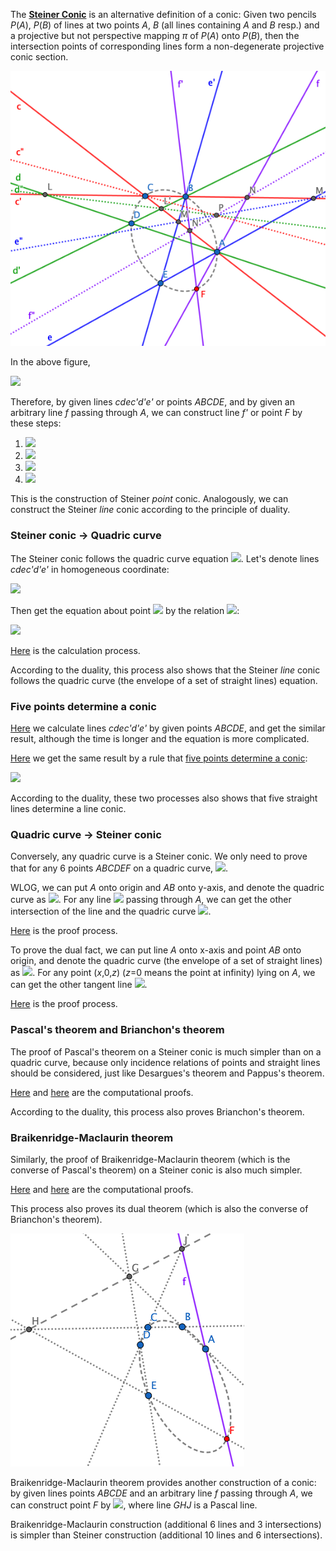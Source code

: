 The **[Steiner Conic](https://en.wikipedia.org/wiki/Steiner_conic)** is an alternative definition of a conic: Given two pencils *P*(*A*), *P*(*B*) of lines at two points *A*, *B* (all lines containing *A* and *B* resp.) and a projective but not perspective mapping *π* of *P*(*A*) onto *P*(*B*), then the intersection points of corresponding lines form a non-degenerate projective conic section.

<img src="diagrams/steiner-conic.png">

In the above figure,

<img src="https://latex.codecogs.com/gif.latex?(c,d,e,f)\frac{c'}{\overline\wedge}(c'',d'',e'',f'')\frac{c}{\overline\wedge}(c',d',e',f')">

Therefore, by given lines *cdec'd'e'* or points *ABCDE*, and by given an arbitrary line *f* passing through *A*, we can construct line *f'* or point *F* by these steps:

1. <img src="https://latex.codecogs.com/gif.latex?{L=BC{\cap}AD,L'=AC{\cap}BD,M=BC{\cap}AE,M'=AC{\cap}BE,N=f{\cap}BC}">
2. <img src="https://latex.codecogs.com/gif.latex?P=LL'{\cap}MM'">
3. <img src="https://latex.codecogs.com/gif.latex?N'=AC{\cap}NP">
4. <img src="https://latex.codecogs.com/gif.latex?F=f{\cap}BN'">

This is the construction of Steiner *point* conic. Analogously, we can construct the Steiner *line* conic according to the principle of duality.

### Steiner conic → Quadric curve

The Steiner conic follows the quadric curve equation <img src="https://latex.codecogs.com/gif.latex?Ax^2+Bxy+Cy^2+Dxz+Eyz+Fz^2=0">. Let's denote lines *cdec'd'e'* in homogeneous coordinate:

<img src="https://latex.codecogs.com/gif.latex?\begin{cases}AC=[a,b,c]\\AD=[d,e,f]\\AE=pAC+qAD\\BC=[g,h,j]\\BD=[k,m,n]\\BE=rBC+sBD\end{cases}">

Then get the equation about point <img src="https://latex.codecogs.com/gif.latex?F(x,y,z)"> by the relation <img src="https://latex.codecogs.com/gif.latex?(AC,AD;AE,AF)=(BC,BD;BE,BF)">:

<img src="https://latex.codecogs.com/gif.latex?\begin{array}{l}(akps-dgqr)x^2+(amps+bkps-dhqr-egqr)xy+(bmps-ehqr)y^2+\\(anps+ckps-djqr-fgqr)xz+(bnps+cmps-ejqr-fhqr)yz+(cnps-fjqr)z^2=0\end{array}">

[Here](projective/steiner-conic-h1.py) is the calculation process.

According to the duality, this process also shows that the Steiner *line* conic follows the quadric curve (the envelope of a set of straight lines) equation.

### Five points determine a conic

[Here](projective/steiner-conic-h2.py) we calculate lines *cdec'd'e'* by given points *ABCDE*, and get the similar result, although the time is longer and the equation is more complicated.

[Here](projective/steiner-conic-h3.py) we get the same result by a rule that [five points determine a conic](https://en.wikipedia.org/wiki/Five_points_determine_a_conic):

<img src="https://latex.codecogs.com/gif.latex?\det\left[\begin{matrix}x^2&xy&y^2&xz&yz&z^2\\x_\text{A}^2&x_\text{A}y_\text{A}&y_\text{A}^2&x_\text{A}z_\text{A}&y_\text{A}z_\text{A}&z_\text{A}^2\\x_\text{B}^2&x_\text{B}y_\text{B}&y_\text{B}^2&x_\text{B}z_\text{B}&y_\text{B}z_\text{B}&z_\text{B}^2\\x_\text{C}^2&x_\text{C}y_\text{C}&y_\text{C}^2&x_\text{C}z_\text{C}&y_\text{C}z_\text{C}&z_\text{C}^2\\x_\text{D}^2&x_\text{D}y_\text{D}&y_\text{D}^2&x_\text{D}z_\text{D}&y_\text{D}z_\text{D}&z_\text{D}^2\\x_\text{E}^2&x_\text{E}y_\text{E}&y_\text{E}^2&x_\text{E}z_\text{E}&y_\text{E}z_\text{E}&z_\text{E}^2\end{matrix}\right]=0"> 

According to the duality, these two processes also shows that five straight lines determine a line conic.

### Quadric curve → Steiner conic

Conversely, any quadric curve is a Steiner conic. We only need to prove that for any 6 points *ABCDEF* on a quadric curve, <img src="https://latex.codecogs.com/gif.latex?(AC,AD;AE,AF)=(BC,BD;BE,BF)">.

WLOG, we can put *A* onto origin and *AB* onto y-axis, and denote the quadric curve as <img src="https://latex.codecogs.com/gif.latex?ax^2+bxy+cy^2+dxz+eyz=0">. For any line <img src="https://latex.codecogs.com/gif.latex?ux+vy=0"> passing through *A*, we can get the other intersection of the line and the quadric curve <img src="https://latex.codecogs.com/gif.latex?P(v(eu-dv),u(dv-eu),av^2-buv+cu^2)">.

[Here](projective/steiner-conic-h4.py) is the proof process.

To prove the dual fact, we can put line *A* onto x-axis and point *AB* onto origin, and denote the quadric curve (the envelope of a set of straight lines) as <img src="https://latex.codecogs.com/gif.latex?au^2+buv+duw+evw+fw^2=0">. For any point (*x*,0,*z*) (*z*=0 means the point at infinity) lying on *A*, we can get the other tangent line <img src="https://latex.codecogs.com/gif.latex?L[v(eu-dv),u(dv-eu),av^2-buv+cu^2]">.

[Here](projective/steiner-conic-h5.py) is the proof process.

### Pascal's theorem and Brianchon's theorem

The proof of Pascal's theorem on a Steiner conic is much simpler than on a quadric curve, because only incidence relations of points and straight lines should be considered, just like Desargues's theorem and Pappus's theorem.

[Here](projective/pascal-brianchon-steiner-h.py) and [here](projective/pascal-brianchon-steiner-v.py) are the computational proofs.

According to the duality, this process also proves Brianchon's theorem.

### Braikenridge-Maclaurin theorem

Similarly, the proof of Braikenridge-Maclaurin theorem (which is the converse of Pascal's theorem) on a Steiner conic is also much simpler.

[Here](projective/braikenridge-maclaurin-steiner-h.py) and [here](projective/braikenridge-maclaurin-steiner-v.py) are the computational proofs.

This process also proves its dual theorem (which is also the converse of Brianchon's theorem).

<img src="diagrams/braikenridge-maclaurin.png">

Braikenridge-Maclaurin theorem provides another construction of a conic: by given lines points *ABCDE* and an arbitrary line *f* passing through *A*, we can construct point *F* by <img src="https://latex.codecogs.com/gif.latex?G=AB{\cap}DE,J=CD{\cap}f,H=BC{\cap}GJ,F=f{\cap}EH">, where line *GHJ* is a Pascal line.

Braikenridge-Maclaurin construction (additional 6 lines and 3 intersections) is simpler than Steiner construction (additional 10 lines and 6 intersections).
